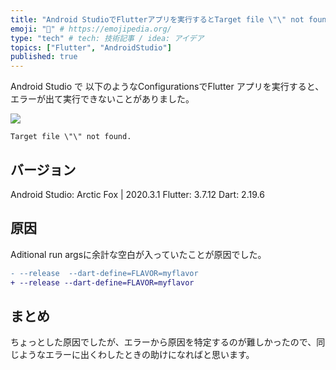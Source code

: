 ```yaml
---
title: "Android StudioでFlutterアプリを実行するとTarget file \"\" not found.というエラーが出る"
emoji: "🔨" # https://emojipedia.org/
type: "tech" # tech: 技術記事 / idea: アイデア
topics: ["Flutter", "AndroidStudio"]
published: true
---
```


Android Studio で 以下のようなConfigurationsでFlutter アプリを実行すると、エラーが出て実行できないことがありました。

![](https://storage.googleapis.com/zenn-user-upload/5e94f8ae1a55-20230608.png)


```
Target file \"\" not found.
```


## バージョン
Android Studio: Arctic Fox | 2020.3.1
Flutter: 3.7.12
Dart: 2.19.6

## 原因

Aditional run argsに余計な空白が入っていたことが原因でした。

```diff bash
- --release  --dart-define=FLAVOR=myflavor
+ --release --dart-define=FLAVOR=myflavor
```


## まとめ

ちょっとした原因でしたが、エラーから原因を特定するのが難しかったので、同じようなエラーに出くわしたときの助けになればと思います。
